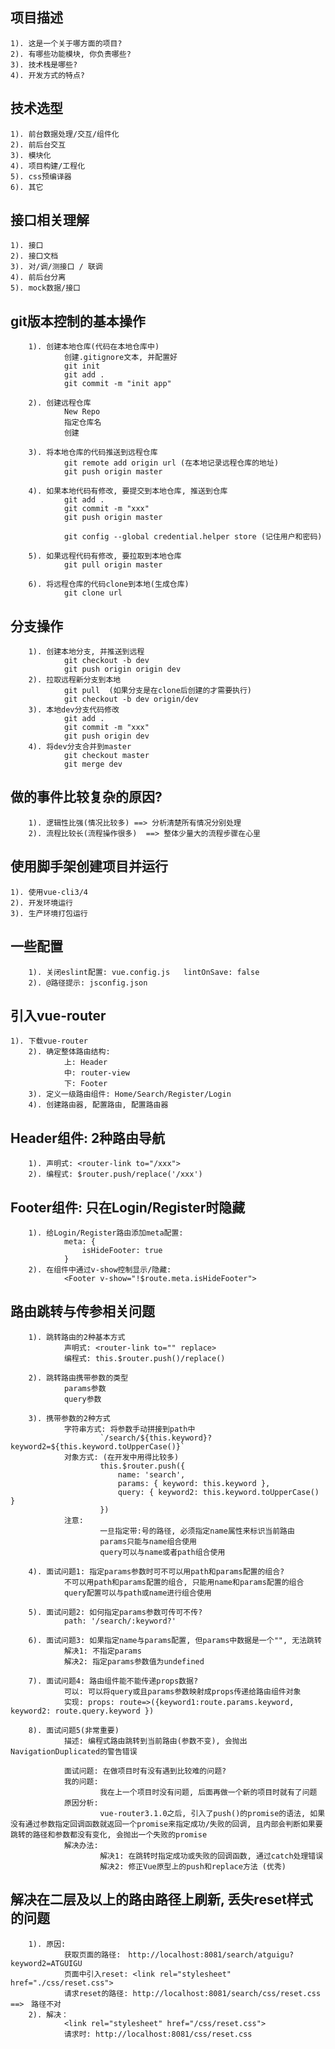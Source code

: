 ## 项目描述
    1). 这是一个关于哪方面的项目?
    2). 有哪些功能模块, 你负责哪些?
    3). 技术栈是哪些?
    4). 开发方式的特点?

## 技术选型
    1). 前台数据处理/交互/组件化
    2). 前后台交互
    3). 模块化
    4). 项目构建/工程化
    5). css预编译器
    6). 其它

## 接口相关理解
    1). 接口
    2). 接口文档
    3). 对/调/测接口 / 联调
    4). 前后台分离
    5). mock数据/接口

## git版本控制的基本操作
		1). 创建本地仓库(代码在本地仓库中)
				创建.gitignore文本, 并配置好
				git init
				git add .
				git commit -m "init app"

		2). 创建远程仓库
				New Repo
				指定仓库名
				创建		

		3). 将本地仓库的代码推送到远程仓库
				git remote add origin url (在本地记录远程仓库的地址)
				git push origin master

		4). 如果本地代码有修改, 要提交到本地仓库, 推送到仓库
				git add .
				git commit -m "xxx"
				git push origin master

				git config --global credential.helper store (记住用户和密码)

		5). 如果远程代码有修改, 要拉取到本地仓库
				git pull origin master

		6). 将远程仓库的代码clone到本地(生成仓库)
				git clone url

## 分支操作
		1). 创建本地分支, 并推送到远程
				git checkout -b dev
				git push origin origin dev
		2). 拉取远程新分支到本地
				git pull  (如果分支是在clone后创建的才需要执行)
				git checkout -b dev origin/dev
		3). 本地dev分支代码修改
				git add .
				git commit -m "xxx"
				git push origin dev
		4). 将dev分支合并到master
				git checkout master
				git merge dev

## 做的事件比较复杂的原因?
		1). 逻辑性比强(情况比较多) ==> 分析清楚所有情况分别处理
		2). 流程比较长(流程操作很多)  ==> 整体少量大的流程步骤在心里
	
## 使用脚手架创建项目并运行
    1). 使用vue-cli3/4
    2). 开发环境运行
    3). 生产环境打包运行

## 一些配置
		1). 关闭eslint配置: vue.config.js   lintOnSave: false
		2). @路径提示: jsconfig.json

## 引入vue-router
    1). 下载vue-router
		2). 确定整体路由结构:
				上: Header
				中: router-view
				下: Footer
		3). 定义一级路由组件: Home/Search/Register/Login
		4). 创建路由器, 配置路由, 配置路由器

## Header组件: 2种路由导航
		1). 声明式: <router-link to="/xxx">
		2). 编程式: $router.push/replace('/xxx')

## Footer组件: 只在Login/Register时隐藏
		1). 给Login/Register路由添加meta配置: 
				meta: {
					isHideFooter: true
				}
		2). 在组件中通过v-show控制显示/隐藏: 
				<Footer v-show="!$route.meta.isHideFooter">

## 路由跳转与传参相关问题
		1). 跳转路由的2种基本方式
				声明式: <router-link to="" replace>
				编程式: this.$router.push()/replace()

		2). 跳转路由携带参数的类型
				params参数
				query参数
		
		3). 携带参数的2种方式
				字符串方式: 将参数手动拼接到path中
						`/search/${this.keyword}?keyword2=${this.keyword.toUpperCase()}`
				对象方式: (在开发中用得比较多)
						this.$router.push({
							name: 'search', 
							params: { keyword: this.keyword },
							query: { keyword2: this.keyword.toUpperCase() }
						})
				注意: 
						一旦指定带:号的路径, 必须指定name属性来标识当前路由
						params只能与name组合使用
						query可以与name或者path组合使用

		4). 面试问题1: 指定params参数时可不可以用path和params配置的组合?
				不可以用path和params配置的组合, 只能用name和params配置的组合
				query配置可以与path或name进行组合使用

		5). 面试问题2: 如何指定params参数可传可不传?    
				path: '/search/:keyword?'

		6). 面试问题3: 如果指定name与params配置, 但params中数据是一个"", 无法跳转
				解决1: 不指定params
				解决2: 指定params参数值为undefined

		7). 面试问题4: 路由组件能不能传递props数据?
				可以: 可以将query或且params参数映射成props传递给路由组件对象
				实现: props: route=>({keyword1:route.params.keyword, keyword2: route.query.keyword })

		8). 面试问题5(非常重要)
				描述: 编程式路由跳转到当前路由(参数不变), 会抛出NavigationDuplicated的警告错误

				面试问题: 在做项目时有没有遇到比较难的问题?
				我的问题: 
						我在上一个项目时没有问题, 后面再做一个新的项目时就有了问题
				原因分析: 
						vue-router3.1.0之后, 引入了push()的promise的语法, 如果没有通过参数指定回调函数就返回一个promise来指定成功/失败的回调, 且内部会判断如果要跳转的路径和参数都没有变化, 会抛出一个失败的promise
				解决办法:
						解决1: 在跳转时指定成功或失败的回调函数, 通过catch处理错误
						解决2: 修正Vue原型上的push和replace方法 (优秀)

## 解决在二层及以上的路由路径上刷新, 丢失reset样式的问题
		1). 原因: 
				获取页面的路径:　http://localhost:8081/search/atguigu?keyword2=ATGUIGU
				页面中引入reset: <link rel="stylesheet" href="./css/reset.css"> 
				请求reset的路径: http://localhost:8081/search/css/reset.css ==>　路径不对
		2). 解决： 
				<link rel="stylesheet" href="/css/reset.css">
				请求时: http://localhost:8081/css/reset.css
